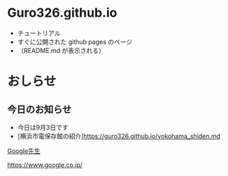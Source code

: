 # Guro326.github.io
- チュートリアル
- すぐに公開された github pages のページ
- （README.md が表示される）

# おしらせ
## 今日のお知らせ
- 今日は9月3日です
- [横浜市電保存館の紹介]https://guro326.github.io/yokohama_shiden.md


 
 [Google先生](https://www.google.co.jp/)
 
 https://www.google.co.jp/
 
